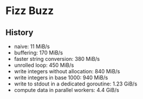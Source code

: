 # Fizz Buzz

## History

- naive: 11 MiB/s
- buffering: 170 MiB/s
- faster string conversion: 380 MiB/s
- unrolled loop: 450 MiB/s
- write integers without allocation: 840 MiB/s
- write integers in base 1000: 940 MiB/s
- write to stdout in a dedicated goroutine: 1.23 GiB/s
- compute data in parallel workers: 4.4 GiB/s
